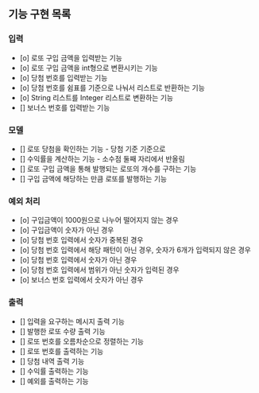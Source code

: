 ## 기능 구현 목록

### 입력

- [o] 로또 구입 금액을 입력받는 기능
- [o] 로또 구입 금액을 int형으로 변환시키는 기능
- [o] 당첨 번호를 입력받는 기능
- [o] 당첨 번호를 쉼표를 기준으로 나눠서 리스트로 반환하는 기능
- [o] String 리스트를 Integer 리스트로 변환하는 기능
- [] 보너스 번호를 입력받는 기능

### 모델

- [] 로또 당첨을 확인하는 기능 - 당첨 기준 기준으로
- [] 수익률을 계산하는 기능 - 소수점 둘째 자리에서 반올림
- [] 로또 구입 금액을 통해 발행되는 로또의 개수를 구하는 기능
- [] 구입 금액에 해당하는 만큼 로또를 발행하는 기능

### 예외 처리

- [o] 구입금액이 1000원으로 나누어 떨어지지 않는 경우
- [o] 구입금액이 숫자가 아닌 경우
- [o] 당첨 번호 입력에서 숫자가 중복된 경우
- [o] 당첨 번호 입력에서 해당 패턴이 아닌 경우, 숫자가 6개가 입력되지 않은 경우
- [o] 당첨 번호 입력에서 숫자가 아닌 경우
- [o] 당첨 번호 입력에서 범위가 아닌 숫자가 입력된 경우
- [o] 보너스 번호 입력에서 숫자가 아닌 경우

### 출력

- [] 입력을 요구하는 메시지 출력 기능
- [] 발행한 로또 수량 출력 기능
- [] 로또 번호를 오름차순으로 정렬하는 기능
- [] 로또 번호를 출력하는 기능
- [] 당첨 내역 출력 기능
- [] 수익률 출력하는 기능
- [] 예외를 출력하는 기능